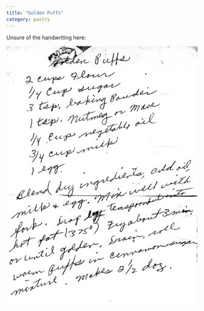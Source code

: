```yaml
---
title: "Golden Puffs"
category: pastry
---
```


Unsure of the handwriting here:

![](/images/recipe-golden-puffs.jpg)
